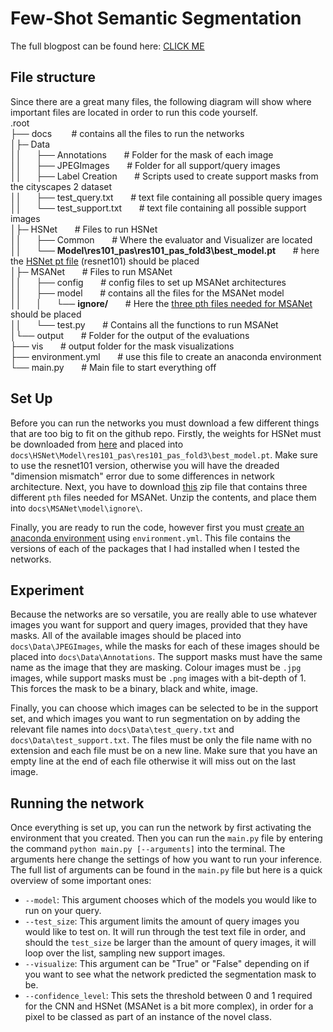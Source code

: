 # Few-Shot Semantic Segmentation
The full blogpost can be found here: [CLICK ME](docs\Pages\blogpost.html)

## File structure
Since there are a  great many files, the following diagram will show where important files are located in order to run this code yourself.\
.root\
├── docs &nbsp;&nbsp;&nbsp;&nbsp;&nbsp;&nbsp; # contains all the files to run the networks\
│├─ Data\
││&nbsp;&nbsp;&nbsp;&nbsp;&nbsp;&nbsp;├── Annotations &nbsp;&nbsp;&nbsp;&nbsp;&nbsp;&nbsp;# Folder for the mask of each image\
││&nbsp;&nbsp;&nbsp;&nbsp;&nbsp;&nbsp;├── JPEGImages &nbsp;&nbsp;&nbsp;&nbsp;&nbsp;&nbsp;# Folder for all support/query images\
││&nbsp;&nbsp;&nbsp;&nbsp;&nbsp;&nbsp;├── Label Creation &nbsp;&nbsp;&nbsp;&nbsp;&nbsp;&nbsp;# Scripts used to create support masks from the cityscapes 2 dataset\
││&nbsp;&nbsp;&nbsp;&nbsp;&nbsp;&nbsp;├── test_query.txt &nbsp;&nbsp;&nbsp;&nbsp;&nbsp;&nbsp;# text file containing all possible query images\
││&nbsp;&nbsp;&nbsp;&nbsp;&nbsp;&nbsp;└── test_support.txt &nbsp;&nbsp;&nbsp;&nbsp;&nbsp;&nbsp;# text file containing all possible support images\
│├─ HSNet &nbsp;&nbsp;&nbsp;&nbsp;&nbsp;&nbsp;# Files to run HSNet\
││&nbsp;&nbsp;&nbsp;&nbsp;&nbsp;&nbsp;├── Common &nbsp;&nbsp;&nbsp;&nbsp;&nbsp;&nbsp;# Where the evaluator and Visualizer are located \
││&nbsp;&nbsp;&nbsp;&nbsp;&nbsp;&nbsp;└── __Model\res101_pas\res101_pas_fold3\best_model.pt__ &nbsp;&nbsp;&nbsp;&nbsp;&nbsp;&nbsp;# here the [HSNet pt file](https://drive.google.com/drive/folders/1z4KgjgOu--k6YuIj3qWrGg264GRcMis2) (resnet101) should be placed \
│├─ MSANet &nbsp;&nbsp;&nbsp;&nbsp;&nbsp;&nbsp;# Files to run MSANet\
││&nbsp;&nbsp;&nbsp;&nbsp;&nbsp;&nbsp;├── config &nbsp;&nbsp;&nbsp;&nbsp;&nbsp;&nbsp;# config files to set up MSANet architectures \
││&nbsp;&nbsp;&nbsp;&nbsp;&nbsp;&nbsp;├── model &nbsp;&nbsp;&nbsp;&nbsp;&nbsp;&nbsp;# contains all the files for the MSANet model \
││&nbsp;&nbsp;&nbsp;&nbsp;&nbsp;&nbsp;│&nbsp;&nbsp;&nbsp;&nbsp;&nbsp;&nbsp;└── __ignore/__ &nbsp;&nbsp;&nbsp;&nbsp;&nbsp;&nbsp;# Here the [three pth files needed for MSANet](https://drive.google.com/file/d/1THnd0ZUX9k6PpMlO-W1Kjtn5K2a2iVP9/view?usp=share_link) should be placed\
││&nbsp;&nbsp;&nbsp;&nbsp;&nbsp;&nbsp;└── test.py &nbsp;&nbsp;&nbsp;&nbsp;&nbsp;&nbsp;# Contains all the functions to run MSANet\
│└── output &nbsp;&nbsp;&nbsp;&nbsp;&nbsp;&nbsp;# Folder for the output of the evaluations\
├── vis &nbsp;&nbsp;&nbsp;&nbsp;&nbsp;&nbsp;# output folder for the mask visualizations\
├── environment.yml &nbsp;&nbsp;&nbsp;&nbsp;&nbsp;&nbsp;# use this file to create an anaconda environment \
└── main.py &nbsp;&nbsp;&nbsp;&nbsp;&nbsp;&nbsp;# Main file to start everything off

## Set Up
Before you can run the networks you must download a few different things that are too big to fit on the github repo. Firstly, the weights for HSNet must be downloaded from [here](https://drive.google.com/drive/folders/1z4KgjgOu--k6YuIj3qWrGg264GRcMis2) and placed into ``docs\HSNet\Model\res101_pas\res101_pas_fold3\best_model.pt``. Make sure to use the resnet101 version, otherwise you will have the dreaded "dimension mismatch" error due to some differences in network architecture. Next, you have to download [this](https://drive.google.com/file/d/1THnd0ZUX9k6PpMlO-W1Kjtn5K2a2iVP9/view?usp=share_link) zip file that contains three different ``pth`` files needed for MSANet. Unzip the contents, and place them into ``docs\MSANet\model\ignore\``.

Finally, you are ready to run the code, however first you must [create an anaconda environment](https://conda.io/projects/conda/en/latest/user-guide/tasks/manage-environments.html#creating-an-environment-from-an-environment-yml-file) using ``environment.yml``. This file contains the versions of each of the packages that I had installed when I tested the networks. 

## Experiment
Because the networks are so versatile, you are really able to use whatever images you want for support and query images, provided that they have masks. All of the available images should be placed into ``docs\Data\JPEGImages``, while the masks for each of these images should be placed into ``docs\Data\Annotations``. The support masks must have the same name as the image that they are masking. Colour images must be ``.jpg`` images, while support masks must be ``.png`` images with a bit-depth of 1. This forces the mask to be a binary, black and white, image.

Finally, you can choose which images can be selected to be in the support set, and which images you want to run segmentation on by adding the relevant file names into ``docs\Data\test_query.txt`` and ``docs\Data\test_support.txt``. The files must be only the file name with no extension and each file must be on a new line. Make sure that you have an empty line at the end of each file otherwise it will miss out on the last image.

## Running the network
Once everything is set up, you can run the network by first activating the environment that you created. Then you can run the ``main.py`` file by entering the command ``python main.py [--arguments]`` into the terminal. The arguments here change the settings of how you want to run your inference. The full list of arguments can be found in the ``main.py`` file but here is a quick overview of some important ones:
- ``--model``: This argument chooses which of the models you would like to run on your query.
- ``--test_size``: This argument limits the amount of query images you would like to test on. It will run through the test text file in order, and should the ``test_size`` be larger than the amount of query images, it will loop over the list, sampling new support images.
- ``--visualize``: This argument can be "True" or "False" depending on if you want to see what the network predicted the segmentation mask to be.
- ``--confidence_level``: This sets the threshold between 0 and 1 required for the CNN and HSNet (MSANet is a bit more complex), in order for a pixel to be classed as part of an instance of the novel class.